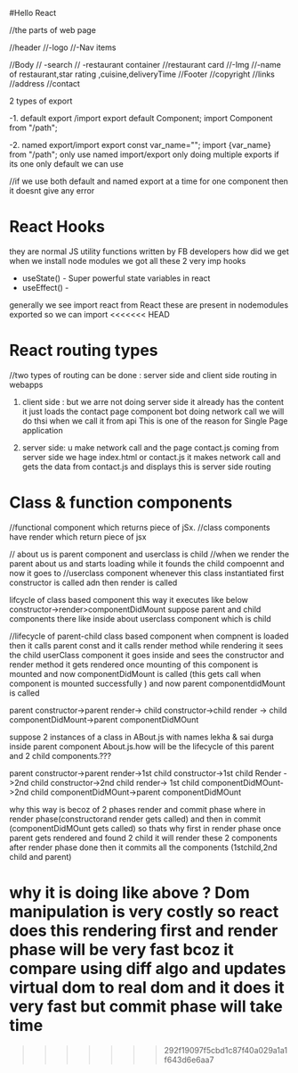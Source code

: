 #Hello React

//the parts of web page 

//header
 //-logo
 //-Nav items
 
//Body 
//  -search
//   -restaurant container
        //restaurant card
            //-Img
            //-name of restaurant,star rating ,cuisine,deliveryTime
//Footer
  //copyright
  //links
  //address
  //contact


2 types of export

-1. default export /import 
export default Component;
import  Component from "/path";

-2. named export/import
 export const var_name="";
 import {var_name} from "/path";
only use named import/export only doing multiple exports if its one only default we can use

//if we use both default and named export at a time for one component then it doesnt give any error

# React Hooks

they are normal JS utility functions written by FB developers
how did we get when we install node modules we got all these
2 very imp hooks

 - useState() - Super powerful state variables in react 
 - useEffect() - 

 generally we see import react from React these are present in nodemodules exported so we can import
<<<<<<< HEAD


# React routing types

//two types of routing can be done 
: server side and client side routing in webapps

1) client side : but we arre not doing server side it already has the content it just loads the contact page component bot doing network call we will do thsi when we call it from api
This is one of the reason for Single Page application

2) server side: u make network call and the page contact.js coming from server side 
we hage index.html or contact.js it makes network call and gets the data from contact.js and displays this is 
server side routing

# Class & function components

//functional component which returns piece of jSx.
//class components have render which return piece of jsx

// about us is parent component and userclass is child 
//when we render the parent about us and starts loading while it founds the child compoennt and now it goes to 
//userclass component  whenever  this class instantiated first constructor is called adn then render is called

lifcycle of class based component this way it executes like below
constructor->render>componentDidMount
suppose parent and child components there like inside about userclass component which is child

//lifecycle of parent-child class based component
when compnent is loaded then it calls parent const and it calls render method while rendering it sees the child userClass component it goes inside and sees the constructor and render method it gets rendered once mounting of this component is mounted and now componentDidMount is called (this gets call when component is mounted successfully ) and now parent  componentdidMount is called

parent constructor->parent render-> child constructor->child render
-> child componentDidMount->parent componentDidMOunt

suppose 2 instances of a class in ABout.js with names lekha & sai durga inside parent component About.js.how
will be the lifecycle of this parent and 2 child components.???

parent constructor->parent render->1st child constructor->1st child Render
->2nd child constructor->2nd child render->
1st child componentDidMOunt->2nd child componentDidMOunt->parent componentDidMOunt

why this way is becoz of 2 phases render and commit phase where in render phase(constructorand render gets called)
and then in commit (componentDidMOunt gets called)
so thats why first in render phase once parent gets rendered and found 2 child it will render these 2 components after render phase done then it commits all the components (1stchild,2nd child and parent)

why it is doing like above ?
Dom manipulation is very costly so react does this rendering first and render phase will be very fast bcoz it compare using diff algo and updates virtual dom to real dom and it does it very fast but commit phase will take time 
=======
>>>>>>> 292f19097f5cbd1c87f40a029a1a1f643d6e6aa7
